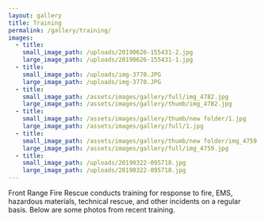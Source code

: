```yaml
---
layout: gallery
title: Training
permalink: /gallery/training/
images:
  - title:
    small_image_path: /uploads/20190626-155431-2.jpg
    large_image_path: /uploads/20190626-155431-1.jpg
  - title:
    small_image_path: /uploads/img-3770.JPG
    large_image_path: /uploads/img-3770.JPG
  - title:
    small_image_path: /assets/images/gallery/full/img_4782.jpg
    large_image_path: /assets/images/gallery/thumb/img_4782.jpg
  - title:
    small_image_path: /assets/images/gallery/thumb/new folder/1.jpg
    large_image_path: /assets/images/gallery/full/1.jpg
  - title:
    small_image_path: /assets/images/gallery/thumb/new folder/img_4759.jpg
    large_image_path: /assets/images/gallery/full/img_4759.jpg
  - title:
    small_image_path: /uploads/20190322-095718.jpg
    large_image_path: /uploads/20190322-095718.jpg
---
```


Front Range Fire Rescue conducts training for response to fire, EMS, hazardous materials, technical rescue, and other incidents on a regular basis. Below are some photos from recent training.

&nbsp;